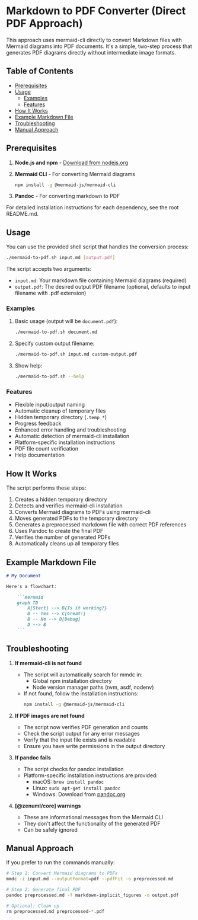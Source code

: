 # Markdown to PDF Converter (Direct PDF Approach)

This approach uses mermaid-cli directly to convert Markdown files with Mermaid diagrams into PDF documents. It's a simple, two-step process that generates PDF diagrams directly without intermediate image formats.

## Table of Contents

- [Prerequisites](#prerequisites)
- [Usage](#usage)
  - [Examples](#examples)
  - [Features](#features)
- [How It Works](#how-it-works)
- [Example Markdown File](#example-markdown-file)
- [Troubleshooting](#troubleshooting)
- [Manual Approach](#manual-approach)

## Prerequisites

1. **Node.js and npm** - [Download from nodejs.org](https://nodejs.org/)
2. **Mermaid CLI** - For converting Mermaid diagrams

   ```bash
   npm install -g @mermaid-js/mermaid-cli
   ```

3. **Pandoc** - For converting markdown to PDF

For detailed installation instructions for each dependency, see the root README.md.

## Usage

You can use the provided shell script that handles the conversion process:

```bash
./mermaid-to-pdf.sh input.md [output.pdf]
```

The script accepts two arguments:

- `input.md`: Your markdown file containing Mermaid diagrams (required)
- `output.pdf`: The desired output PDF filename (optional, defaults to input filename with .pdf extension)

### Examples

1. Basic usage (output will be `document.pdf`):

   ```bash
   ./mermaid-to-pdf.sh document.md
   ```

2. Specify custom output filename:

   ```bash
   ./mermaid-to-pdf.sh input.md custom-output.pdf
   ```

3. Show help:

   ```bash
   ./mermaid-to-pdf.sh --help
   ```

### Features

- Flexible input/output naming
- Automatic cleanup of temporary files
- Hidden temporary directory (`.temp_*`)
- Progress feedback
- Enhanced error handling and troubleshooting
- Automatic detection of mermaid-cli installation
- Platform-specific installation instructions
- PDF file count verification
- Help documentation

## How It Works

The script performs these steps:

1. Creates a hidden temporary directory
2. Detects and verifies mermaid-cli installation
3. Converts Mermaid diagrams to PDFs using mermaid-cli
4. Moves generated PDFs to the temporary directory
5. Generates a preprocessed markdown file with correct PDF references
6. Uses Pandoc to create the final PDF
7. Verifies the number of generated PDFs
8. Automatically cleans up all temporary files

## Example Markdown File

```markdown
# My Document

Here's a flowchart:

    ```mermaid
    graph TD
        A[Start] --> B{Is it working?}
        B -- Yes --> C[Great!]
        B -- No --> D[Debug]
        D --> B
    ```
```

## Troubleshooting

1. **If mermaid-cli is not found**
   - The script will automatically search for mmdc in:
     - Global npm installation directory
     - Node version manager paths (nvm, asdf, nodenv)
   - If not found, follow the installation instructions:
     ```bash
     npm install -g @mermaid-js/mermaid-cli
     ```

2. **If PDF images are not found**
   - The script now verifies PDF generation and counts
   - Check the script output for any error messages
   - Verify that the input file exists and is readable
   - Ensure you have write permissions in the output directory

3. **If pandoc fails**
   - The script checks for pandoc installation
   - Platform-specific installation instructions are provided:
     - macOS: `brew install pandoc`
     - Linux: `sudo apt-get install pandoc`
     - Windows: Download from [pandoc.org](https://pandoc.org/installing.html)

4. **[@zenuml/core] warnings**
   - These are informational messages from the Mermaid CLI
   - They don't affect the functionality of the generated PDF
   - Can be safely ignored

## Manual Approach

If you prefer to run the commands manually:

```bash
# Step 1: Convert Mermaid diagrams to PDFs
mmdc -i input.md --outputFormat=pdf --pdfFit -o preprocessed.md

# Step 2: Generate final PDF
pandoc preprocessed.md -f markdown-implicit_figures -o output.pdf

# Optional: Clean up
rm preprocessed.md preprocessed-*.pdf
```
